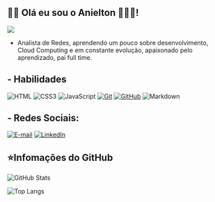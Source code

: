 ## 👋🏻 Olá eu sou o Anielton 🧑🏻‍💻! 
![](https://komarev.com/ghpvc/?username=anieltonjn&style=for-the-badge&abbreviated=true&color=red)

- Analista de Redes, aprendendo um pouco sobre desenvolvimento, Cloud Computing e em constante evolução, apaixonado pelo aprendizado, pai full time.

## - Habilidades

![HTML](https://img.shields.io/badge/HTML-000?style=for-the-badge&logo=html5&logoColor=30A3DC)
![CSS3](https://img.shields.io/badge/CSS3-000?style=for-the-badge&logo=css3&logoColor=E94D5F)
![JavaScript](https://img.shields.io/badge/JavaScript-000?style=for-the-badge&logo=javascript&logoColor=F0DB4F)
[![Git](https://img.shields.io/badge/Git-000?style=for-the-badge&logo=git&logoColor=E94D5F)](https://git-scm.com/doc)
[![GitHub](https://img.shields.io/badge/GitHub-000?style=for-the-badge&logo=github&logoColor=30A3DC)](https://docs.github.com/)
![Markdown](https://img.shields.io/badge/Markdown-000000?style=for-the-badge&logo=markdown&logoColor=white)

## - Redes Sociais:

[![E-mail](https://img.shields.io/badge/-Email-000?style=for-the-badge&logo=microsoft-outlook&logoColor=E94D5F)](mailto:anieltonjn@gmail.com)
[![LinkedIn](https://img.shields.io/badge/-LinkedIn-000?style=for-the-badge&logo=linkedin&logoColor=30A3DC)](https://www.linkedin.com/in/anielton-jos%C3%A9-do-nascimento-a0816921/)

## ⭐Infomações do GitHub

![GitHub Stats](https://github-readme-stats.vercel.app/api?username=anieltonjn&theme=blueberry&border_color=30A3DC\&rank_icon=github&include_all_commits=true&locale=pt-br)

![Top Langs](https://github-readme-stats.vercel.app/api/top-langs/?username=anieltonjn&layout=donut&theme=blueberry&border_color=30A3DC\&locale=pt-br) 
